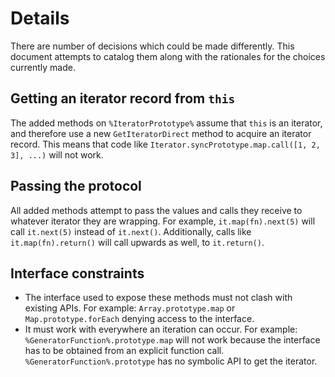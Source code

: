 # Details

There are number of decisions which could be made differently. This document attempts to catalog them along with the rationales for the choices currently made.

## Getting an iterator record from `this`

The added methods on `%IteratorPrototype%` assume that `this` is an iterator,
and therefore use a new `GetIteratorDirect` method to acquire an iterator
record. This means that code like `Iterator.syncPrototype.map.call([1, 2, 3], ...)`
will not work.

## Passing the protocol

All added methods attempt to pass the values and calls they receive to whatever
iterator they are wrapping. For example, `it.map(fn).next(5)` will call
`it.next(5)` instead of `it.next()`. Additionally, calls like
`it.map(fn).return()` will call upwards as well, to `it.return()`.

## Interface constraints

- The interface used to expose these methods must not clash with existing APIs.
  For example: `Array.prototype.map` or `Map.prototype.forEach` denying access
  to the interface.
- It must work with everywhere an iteration can occur.
  For example: `%GeneratorFunction%.prototype.map` will not work because the
  interface has to be obtained from an explicit function call.
  `%GeneratorFunction%.prototype` has no symbolic API to get the iterator.
